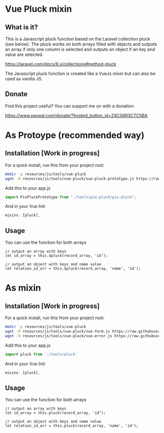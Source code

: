 # Vue Pluck mixin

## What is it?

This is a Javascript pluck function based on the Laravel collection pluck (see below). The pluck works on both arrays filled with objects and outputs an array if only one column is selected and outputs an object if an key and value are selected.

https://laravel.com/docs/8.x/collections#method-pluck

The Javascript pluck function is created like a VueJs mixin but can also be used as vanilla JS.

## Donate

Find this project useful? You can support me on with a donation:

https://www.paypal.com/donate/?hosted_button_id=2XCS6R3CTC5BA

# As Protoype (recommended way)

## Installation [Work in progress]

For a quick install, run this from your project root:
```bash
mkdir -p resources/js/tools/vue-pluck
wget -O resources/js/tools/vue-pluck/vue-pluck-prototype.js https://raw.githubusercontent.com/pixsil/vue-pluck-mixin/main/vue-pluck-prototype.js
```

Add this to your app.js
```javascript
import PixPluckPrototype from "./tools/pix-pluck/pix-pluck";
```

And in your Vue Init:

```javascript
mixins: [pluck],
```


## Usage

You can use the function for both arrays 

```
// output an array with keys
let id_array = this.$pluck(record_array, 'id’);

// output an object with keys and name value
let relation_id_arr = this.$pluck(record_array, 'name', 'id');
```

# As mixin

## Installation [Work in progress]

For a quick install, run this from your project root:
```bash
mkdir -p resources/js/tools/vue-pluck
wget -O resources/js/tools/vue-pluck/vue-form.js https://raw.githubusercontent.com/pixsil/....
wget -O resources/js/tools/vue-pluck/vue-error.js https://raw.githubusercontent.com/pixsil/....
```

Add this to your app.js
```javascript
import pluck from './tools/pluck'
```

And in your Vue Init:

```javascript
mixins: [pluck],
```

## Usage

You can use the function for both arrays 

```
// output an array with keys
let id_array = this.pluck(record_array, 'id’);

// output an object with keys and name value
let relation_id_arr = this.pluck(record_array, 'name', 'id');
```
